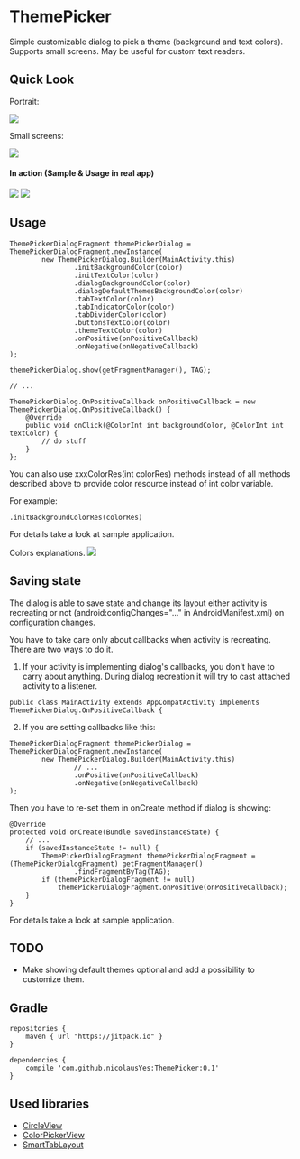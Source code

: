 # ThemePicker

Simple customizable dialog to pick a theme (background and text colors). Supports small screens. May be useful for custom text readers.

Quick Look
-----

Portrait:

![](https://raw.githubusercontent.com/nicolausYes/ThemePicker/master/screenshots/portrait.png)


Small screens:

![](https://raw.githubusercontent.com/nicolausYes/ThemePicker/master/screenshots/landscape.png)


#### In action (Sample & Usage in real app)
![](https://raw.githubusercontent.com/nicolausYes/ThemePicker/master/screenshots/in_action_1.gif) ![](https://raw.githubusercontent.com/nicolausYes/ThemePicker/master/screenshots/in_action_2.gif)


Usage
-----
```
ThemePickerDialogFragment themePickerDialog = ThemePickerDialogFragment.newInstance(
        new ThemePickerDialog.Builder(MainActivity.this)
                .initBackgroundColor(color)
                .initTextColor(color)
                .dialogBackgroundColor(color)
                .dialogDefaultThemesBackgroundColor(color)
                .tabTextColor(color)
                .tabIndicatorColor(color)
                .tabDividerColor(color)
                .buttonsTextColor(color)
                .themeTextColor(color)
                .onPositive(onPositiveCallback)
                .onNegative(onNegativeCallback)
);

themePickerDialog.show(getFragmentManager(), TAG);

// ...

ThemePickerDialog.OnPositiveCallback onPositiveCallback = new ThemePickerDialog.OnPositiveCallback() {
    @Override
    public void onClick(@ColorInt int backgroundColor, @ColorInt int textColor) {
        // do stuff
    }
};
```

You can also use xxxColorRes(int colorRes) methods instead of all methods described above to provide color resource instead of int color variable.

For example:
```
.initBackgroundColorRes(colorRes)
```

For details take a look at sample application.

Colors explanations.
![](https://raw.githubusercontent.com/nicolausYes/ThemePicker/master/screenshots/colors.png)


Saving state
-----

The dialog is able to save state and change its layout either activity is recreating or not (android:configChanges="..." in AndroidManifest.xml) on configuration changes.

You have to take care only about callbacks when activity is recreating. There are two ways to do it.

1. If your activity is implementing dialog's callbacks, you don't have to carry about anything. During dialog recreation it will try to cast attached activity to a listener.

```
public class MainActivity extends AppCompatActivity implements ThemePickerDialog.OnPositiveCallback {
```

2. If you are setting callbacks like this:     

```
ThemePickerDialogFragment themePickerDialog = ThemePickerDialogFragment.newInstance(
        new ThemePickerDialog.Builder(MainActivity.this)
                // ...
                .onPositive(onPositiveCallback)
                .onNegative(onNegativeCallback)
);
```

Then you have to re-set them in onCreate method if dialog is showing:

```
@Override
protected void onCreate(Bundle savedInstanceState) {
    // ...
    if (savedInstanceState != null) {
        ThemePickerDialogFragment themePickerDialogFragment = (ThemePickerDialogFragment) getFragmentManager()
                .findFragmentByTag(TAG);
        if (themePickerDialogFragment != null)
            themePickerDialogFragment.onPositive(onPositiveCallback);
    } 
}
```

For details take a look at sample application.

TODO
-----
* Make showing default themes optional and add a possibility to customize them.


Gradle
------
```
repositories {
    maven { url "https://jitpack.io" }
}

dependencies {
    compile 'com.github.nicolausYes:ThemePicker:0.1'
}

```

Used libraries
-----

* [CircleView](https://github.com/nicolausYes/CircleView)
* [ColorPickerView](https://github.com/nicolausYes/color-picker-view)
* [SmartTabLayout](https://github.com/ogaclejapan/SmartTabLayout)
